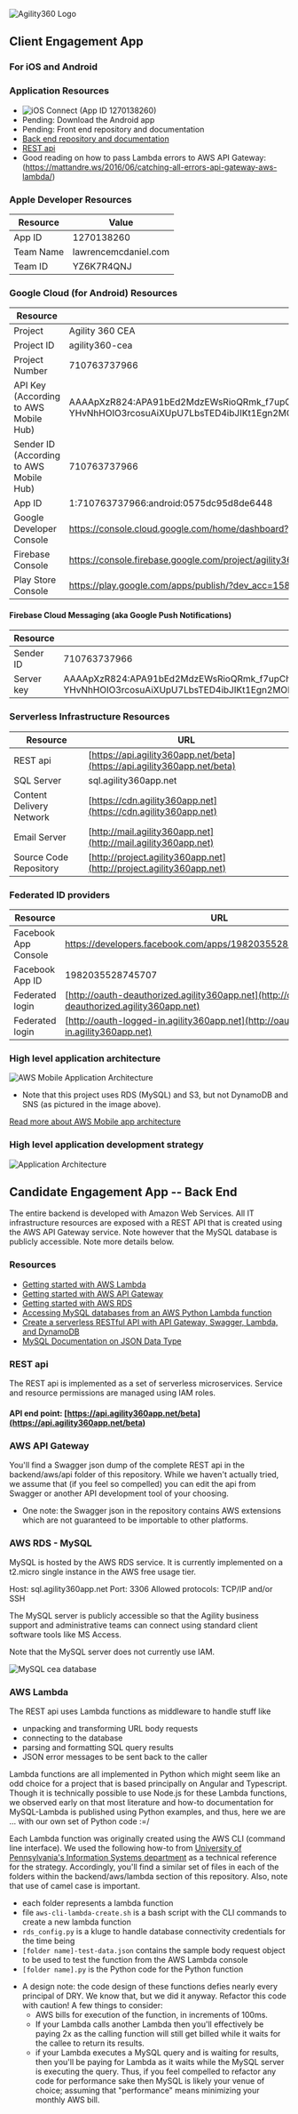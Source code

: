 ![Agility360 Logo](https://raw.githubusercontent.com/Agility360/CEA/master/assets/logo/logo7868398_sm.png "Agility360 Logo")
## Client Engagement App
### For iOS and Android

### Application Resources
 - ![iOS Connect (App ID 1270138260)](https://itunesconnect.apple.com/WebObjects/iTunesConnect.woa/ra/ng/app/1270138260)
 - Pending: Download the Android app
 - Pending: Front end repository and documentation
 - [Back end repository and documentation](https://github.com/Agility360/CEA/tree/master/backend)
 - [REST api](https://api.agility360app.net/beta)
 - Good reading on how to pass Lambda errors to AWS API Gateway: (https://mattandre.ws/2016/06/catching-all-errors-api-gateway-aws-lambda/)

### Apple Developer Resources
 | Resource  | Value |
 | ------------- | ------------- |
 | App ID | 1270138260 |
 | Team Name | lawrencemcdaniel.com |
 | Team ID | YZ6K7R4QNJ |

### Google Cloud (for Android) Resources
| Resource  | Value |
| ------------- | ------------- |
|  Project | Agility 360 CEA |
|  Project ID | agility360-cea |
|  Project Number | 710763737966 |
|  API Key (According to AWS Mobile Hub) | AAAApXzR824:APA91bEd2MdzEWsRioQRmk_f7upChLrsyK7rvc5Dc-YHvNhHOIO3rcosuAiXUpU7LbsTED4ibJIKt1Egn2MOEPdU61CZVue0RoKKh0VNkVqfNej7UZAUyMwYs0OzctgIC4xgJrd3gn_2 |
| Sender ID (According to AWS Mobile Hub) | 710763737966 |
|  App ID | 1:710763737966:android:0575dc95d8de6448 |
| Google Developer Console  | https://console.cloud.google.com/home/dashboard?project=agility360-cea  |
| Firebase Console  | https://console.firebase.google.com/project/agility360-cea/overview |
| Play Store Console  | https://play.google.com/apps/publish/?dev_acc=15872505976734819884 |


#### Firebase Cloud Messaging (aka Google Push Notifications)
| Resource  |  |
| ------------- | ------------- |
| Sender ID | 710763737966 |
| Server key | AAAApXzR824:APA91bEd2MdzEWsRioQRmk_f7upChLrsyK7rvc5Dc-YHvNhHOIO3rcosuAiXUpU7LbsTED4ibJIKt1Egn2MOEPdU61CZVue0RoKKh0VNkVqfNej7UZAUyMwYs0OzctgIC4xgJrd3gn_2 |


### Serverless Infrastructure Resources

| Resource  | URL |
| ------------- | ------------- |
| REST api  | [https://api.agility360app.net/beta](https://api.agility360app.net/beta) |
| SQL Server  | sql.agility360app.net  |
| Content Delivery Network  | [https://cdn.agility360app.net](https://cdn.agility360app.net)  |
| Email Server  | [http://mail.agility360app.net](http://mail.agility360app.net)  |
| Source Code Repository  | [http://project.agility360app.net](http://project.agility360app.net)  |

### Federated ID providers
| Resource  | URL |
| ------------- | ------------- |
| Facebook App Console | https://developers.facebook.com/apps/1982035528745707/dashboard/ |
| Facebook App ID | 1982035528745707 |
| Federated login  | [http://oauth-deauthorized.agility360app.net](http://oauth-deauthorized.agility360app.net)  |
| Federated login  | [http://oauth-logged-in.agility360app.net](http://oauth-logged-in.agility360app.net)  |


### High level application architecture
 ![AWS Mobile Application Architecture](https://cms.agility360app.net/wp-content/uploads/2017/09/enterprise-mobile-hub_serverless-compute-app.png "AWS Mobile app architecture")

 * Note that this project uses RDS (MySQL) and S3, but not DynamoDB and SNS (as pictured in the image above).

 [Read more about AWS Mobile app architecture](https://aws.amazon.com/mobile/)

### High level application development strategy
 ![Application Architecture](https://cdn.agility360app.net/wp-content/uploads/2017/08/project-architecture.png "Application Architecture")


 ## Candidate Engagement App -- Back End

 The entire backend is developed with Amazon Web Services. All IT infrastructure resources are exposed with a REST API that is created using the AWS API Gateway service. Note however that the MySQL database is publicly accessible. Note more details below.

 ### Resources
 * [Getting started with AWS Lambda](http://docs.aws.amazon.com/lambda/latest/dg/getting-started.html)
 * [Getting started with AWS API Gateway](http://docs.aws.amazon.com/apigateway/latest/developerguide/getting-started-intro.html)
 * [Getting started with AWS RDS](https://aws.amazon.com/rds/)
 * [Accessing MySQL databases from an AWS Python Lambda function](https://www.isc.upenn.edu/accessing-mysql-databases-aws-python-lambda-function)
 * [Create a serverless RESTful API with API Gateway, Swagger, Lambda, and DynamoDB](https://cloudonaut.io/create-a-serverless-restful-api-with-api-gateway-swagger-lambda-and-dynamodb/)
 * [MySQL Documentation on JSON Data Type](https://dev.mysql.com/doc/refman/5.7/en/json.html)


 ### REST api
 The REST api is implemented as a set of serverless microservices. Service and resource permissions are managed using IAM roles.

 #### API end point:  [https://api.agility360app.net/beta](https://api.agility360app.net/beta)

 ### AWS API Gateway
 You'll find a Swagger json dump of the complete REST api in the backend/aws/api folder of this repository. While we haven't actually tried, we assume that (if you feel so compelled) you can edit the api from Swagger or another API development tool of your choosing.

 * One note: the Swagger json in the repository contains AWS extensions which are not guaranteed to be importable to other platforms.

 ### AWS RDS - MySQL
 MySQL is hosted by the AWS RDS service. It is currently implemented on a t2.micro single instance in the AWS free usage tier.

 Host: sql.agility360app.net
 Port: 3306
 Allowed protocols: TCP/IP and/or SSH

 The MySQL server is publicly accessible so that the Agility business support and administrative teams can connect using standard client software tools like MS Access.

 Note that the MySQL server does not currently use IAM.

 ![MySQL cea database](https://raw.githubusercontent.com/Agility360/CEA/master/backend/aws/mysql/er-diagram.png "MySQL cea database")

 ### AWS Lambda
 The REST api uses Lambda functions as middleware to handle stuff like
   - unpacking and transforming URL body requests
   - connecting to the database
   - parsing and formatting SQL query results
   - JSON error messages to be sent back to the caller

 Lambda functions are all implemented in Python which might seem like an odd choice for a project that is based principally on Angular and Typescript. Though it is technically possible to use Node.js for these Lambda functions, we observed early on that most literature and how-to documentation for MySQL-Lambda is published using Python examples, and thus, here we are ... with our own set of Python code :=/

 Each Lambda function was originally created using the AWS CLI (command line interface). We used the following how-to from [University of Pennsylvania's Information Systems department](https://www.isc.upenn.edu/accessing-mysql-databases-aws-python-lambda-function) as a technical reference for the strategy. Accordingly, you'll find a similar set of files in each of the folders within the backend/aws/lambda section of this repository. Also, note that use of camel case is important.
   - each folder represents a lambda function
   - file ```aws-cli-lambda-create.sh``` is a bash script with the CLI commands to create a new lambda function
   - ```rds_config.py``` is a kluge to handle database connectivity credentials for the time being
   - ```[folder name]-test-data.json``` contains the sample body request object to be used to test the function from the AWS Lambda console
   - ```[folder name].py``` is the Python code for the Python function

 * A design note: the code design of these functions defies nearly every principal of DRY. We know that, but we did it anyway. Refactor this code with caution! A few things to consider:
   - AWS bills for execution of the function, in increments of 100ms.
   - If your Lambda calls another Lambda then you'll effectively be paying 2x as the calling function will still get billed while it waits for the callee to return its results.
   - if your Lambda executes a MySQL query and is waiting for results, then you'll be paying for Lambda as it waits while the MySQL server is executing the query.
 Thus, if you feel compelled to refactor any code for performance sake then MySQL is likely your venue of choice; assuming that "performance" means minimizing your monthly AWS bill.
